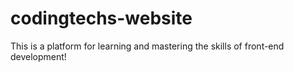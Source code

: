 # codingtechs-website
This is a platform for learning and mastering the skills of front-end development!
